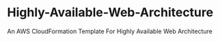 # Highly-Available-Web-Architecture
An AWS CloudFormation Template For Highly Available Web Architecture
